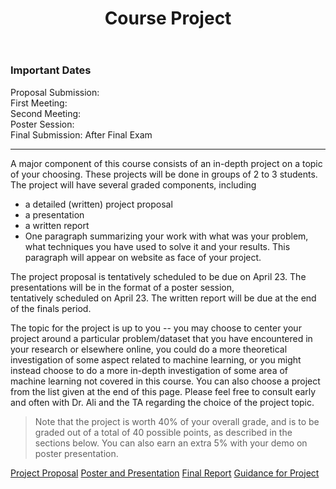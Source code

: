 ﻿---  
layout: page  
title: Course Project  
permalink: /project/  
---  
### Important Dates

Proposal Submission: <br>
First Meeting: <br>
Second Meeting: <br>
Poster Session: <br>
Final Submission: After Final Exam
___

A major component of this course consists of an in-depth project on a topic of your choosing. These projects will be done in groups of 2 to 3 students. The project will have several graded components, including  
- a detailed (written) project proposal  
- a presentation  
- a written report  
- One paragraph summarizing your work with what was your problem, what techniques you have used to solve it and your results. This paragraph will appear on website as face of your project.
  
The project proposal is tentatively scheduled to be due on April 23. The presentations will be in the format of a poster session,  
tentatively scheduled on April 23. The written report will be due at the end of the finals period.  
  
The topic for the project is up to you -- you may choose to center your project around a particular problem/dataset that you have encountered in your research or elsewhere online, you could do a more theoretical investigation of some aspect related to machine learning, or you might instead choose to do a more in-depth investigation of some area of machine learning not covered in this course. You can also choose a project from the list given at the end of this page. Please feel free to consult early and often with Dr. Ali and the TA regarding the choice of the project topic.  
  
> Note that the project is worth 40% of your overall grade, and is to be graded out of a total of 40 possible points, as described in the  
sections below. You can also earn an extra 5% with your demo on poster presentation.  
 

<a href="{{ '/project_proposal/' | prepend: site.baseurl | prepend: site.url }}">Project Proposal</a>
<a href="{{ '/project_poster/' | prepend: site.baseurl | prepend: site.url }}">Poster and Presentation</a>
<a href="{{ '/project_poster/' | prepend: site.baseurl | prepend: site.url }}">Final Report</a>
<a href="{{ '/project_guide/' | prepend: site.baseurl | prepend: site.url }}">Guidance for Project</a>



